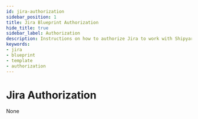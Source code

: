 ```yaml
---
id: jira-authorization
sidebar_position: 1
title: Jira Blueprint Authorization
hide_title: true
sidebar_label: Authorization
description: Instructions on how to authorize Jira to work with Shipyard's low-code Jira templates.
keywords:
- jira
- blueprint
- template
- authorization
---
```


# Jira Authorization
None
